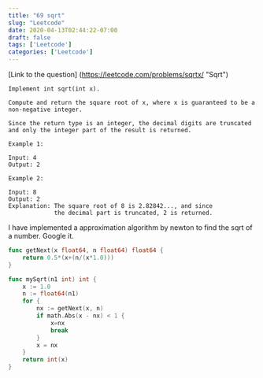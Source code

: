 ```yaml
---
title: "69 sqrt"
slug: "Leetcode"
date: 2020-04-13T02:44:22-07:00
draft: false
tags: ['Leetcode']
categories: ['Leetcode']
---
```

[Link to the question] (https://leetcode.com/problems/sqrtx/ "Sqrt")

```
Implement int sqrt(int x).

Compute and return the square root of x, where x is guaranteed to be a non-negative integer.

Since the return type is an integer, the decimal digits are truncated and only the integer part of the result is returned.

Example 1:

Input: 4
Output: 2

Example 2:

Input: 8
Output: 2
Explanation: The square root of 8 is 2.82842..., and since 
             the decimal part is truncated, 2 is returned.

```
I have implemented a approximation algorithm by newton to find the sqrt of a number. Google it.

```go
func getNext(x float64, n float64) float64 {
    return 0.5*(x+(n/(x*1.0)))
}

func mySqrt(n1 int) int {
    x := 1.0
    n := float64(n1)
    for {
        nx := getNext(x, n)
        if math.Abs(x - nx) < 1 {
            x=nx
            break
        }
        x = nx
    }
    return int(x)
}
```